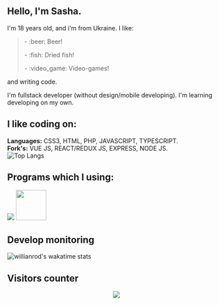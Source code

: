 ## Hello, I'm Sasha.
I'm 18 years old, and i'm from Ukraine. I like:
> <p> - :beer: Beer!
> <p>- :fish: Dried fish!
> <p>- :video_game: Video-games!
<p>and writing code. <br>
  
  I'm fullstack developer (without design/mobile developing). I'm learning developing on my own.

## I like coding on:
  <strong>Languages:</strong> CSS3, HTML, PHP, JAVASCRIPT, TYPESCRIPT. <br>
  <strong>Fork's:</strong> VUE JS, REACT/REDUX JS, EXPRESS, NODE JS. <br>
  ![Top Langs](https://github-readme-stats.vercel.app/api/top-langs/?username=SashaGoncharov19)
  
## Programs which I using:
  <a href="https://www.jetbrains.com/ru-ru/phpstorm/"><img src="https://upload.wikimedia.org/wikipedia/ru/c/c8/Логотип_PhpStorm.svg"></a>
  <a href="https://www.jetbrains.com/ru-ru/webstorm/"><img height="70" src="https://upload.wikimedia.org/wikipedia/commons/c/c0/WebStorm_Icon.svg"></a>

## Develop monitoring
  ![willianrod's wakatime stats](https://github-readme-stats.vercel.app/api/wakatime?username=Uristri&layout=compact)
  
## Visitors counter
  
 <p align="center"> 
  <img src="https://profile-counter.glitch.me/sashagoncharov19/count.svg" />
 </p>
